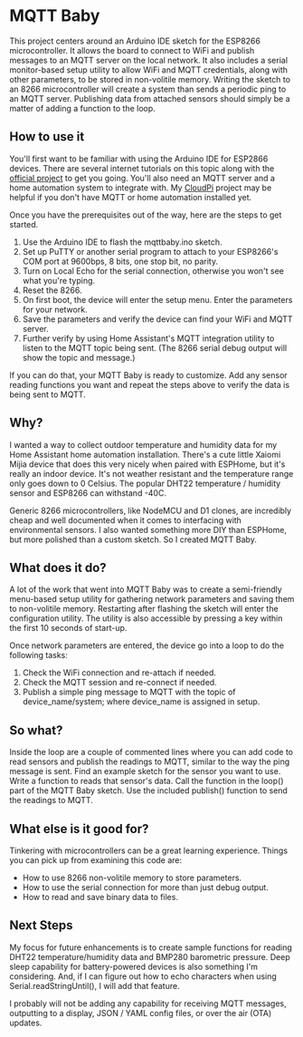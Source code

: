 # MQTT Baby
This project centers around an Arduino IDE sketch for the ESP8266 microcontroller. It allows the board to connect to WiFi and publish messages to an MQTT server on the local network. It also includes a serial monitor-based setup utility to allow WiFi and MQTT credentials, along with other parameters, to be stored in non-volitile memory. Writing the sketch to an 8266 microcontroller will create a system than sends a periodic ping to an MQTT server. Publishing data from attached sensors should simply be a matter of adding a function to the loop.

## How to use it
You'll first want to be familiar with using the Arduino IDE for ESP2866 devices. There are several internet tutorials on this topic along with the [official project](https://github.com/esp8266/Arduino) to get you going. You'll also need an MQTT server and a home automation system to integrate with. My [CloudPi](https://github.com/DavesCodeMusings/CloudPi) project may be helpful if you don't have MQTT or home automation installed yet.

Once you have the prerequisites out of the way, here are the steps to get started.
1. Use the Arduino IDE to flash the mqttbaby.ino sketch.
2. Set up PuTTY or another serial program to attach to your ESP8266's COM port at 9600bps, 8 bits, one stop bit, no parity.
3. Turn on Local Echo for the serial connection, otherwise you won't see what you're typing.
4. Reset the 8266.
5. On first boot, the device will enter the setup menu. Enter the parameters for your network.
6. Save the parameters and verify the device can find your WiFi and MQTT server.
7. Further verify by using Home Assistant's MQTT integration utility to listen to the MQTT topic being sent. (The 8266 serial debug output will show the topic and message.)

If you can do that, your MQTT Baby is ready to customize. Add any sensor reading functions you want and repeat the steps above to verify the data is being sent to MQTT.

## Why?
I wanted a way to collect outdoor temperature and humidity data for my Home Assistant home automation installation. There's a cute little Xaiomi Mijia device that does this very nicely when paired with ESPHome, but it's really an indoor device. It's not weather resistant and the temperature range only goes down to 0 Celsius. The popular DHT22 temperature / humidity sensor and ESP8266 can withstand -40C.

Generic 8266 microcontrollers, like NodeMCU and D1 clones, are incredibly cheap and well documented when it comes to interfacing with environmental sensors.  I also wanted something more DIY than ESPHome, but more polished than a custom sketch. So I created MQTT Baby.

## What does it do?
A lot of the work that went into MQTT Baby was to create a semi-friendly menu-based setup utility for gathering network parameters and saving them to non-volitile memory. Restarting after flashing the sketch will enter the configuration utility. The utility is also accessible by pressing a key within the first 10 seconds of start-up.

Once network parameters are entered, the device go into a loop to do the following tasks:
1. Check the WiFi connection and re-attach if needed.
2. Check the MQTT session and re-connect if needed.
3. Publish a simple ping message to MQTT with the topic of device_name/system; where device_name is assigned in setup.

## So what?
Inside the loop are a couple of commented lines where you can add code to read sensors and publish the readings to MQTT, similar to the way the ping message is sent. Find an example sketch for the sensor you want to use. Write a function to reads that sensor's data. Call the function in the loop() part of the MQTT Baby sketch. Use the included publish() function to send the readings to MQTT.

## What else is it good for?
Tinkering with microcontrollers can be a great learning experience. Things you can pick up from examining this code are:
* How to use 8266 non-volitile memory to store parameters.
* How to use the serial connection for more than just debug output.
* How to read and save binary data to files.

## Next Steps
My focus for future enhancements is to create sample functions for reading DHT22 temperature/humidity data and BMP280 barometric pressure. Deep sleep capability for battery-powered devices is also something I'm considering. And, if I can figure out how to echo characters when using Serial.readStringUntil(), I will add that feature.

I probably will not be adding any capability for receiving MQTT messages, outputting to a display, JSON / YAML config files, or over the air (OTA) updates.
